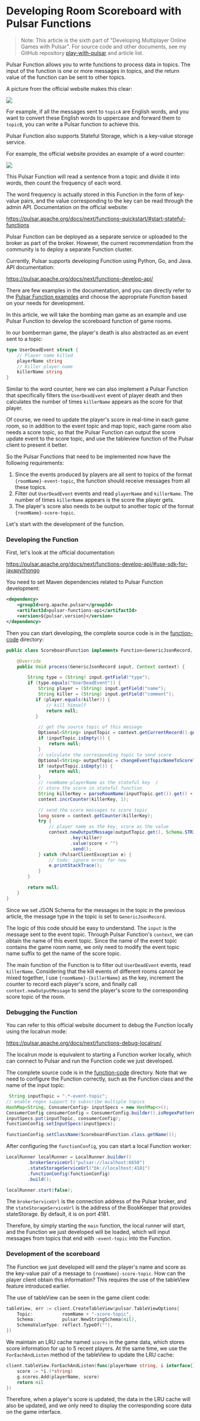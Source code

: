 # Developing Room Scoreboard with Pulsar Functions

> Note: This article is the sixth part of "Developing Multiplayer Online Games with Pulsar". For source code and other documents, see my GitHub repository [play-with-pulsar](https://github.com/labuladong/play-with-pulsar) and article list.

Pulsar Function allows you to write functions to process data in topics. The input of the function is one or more messages in topics, and the return value of the function can be sent to other topics.

A picture from the official website makes this clear:

![](https://labuladong.github.io/pictures/pulsar-game/function.jpg)

For example, if all the messages sent to `topicA` are English words, and you want to convert these English words to uppercase and forward them to `topicB`, you can write a Pulsar function to achieve this.

Pulsar Function also supports Stateful Storage, which is a key-value storage service.

For example, the official website provides an example of a word counter:

![](https://labuladong.github.io/pictures/pulsar-game/function2.png)

This Pulsar Function will read a sentence from a topic and divide it into words, then count the frequency of each word.

The word frequency is actually stored in this Function in the form of key-value pairs, and the value corresponding to the key can be read through the admin API. Documentation on the official website:

https://pulsar.apache.org/docs/next/functions-quickstart/#start-stateful-functions

Pulsar Function can be deployed as a separate service or uploaded to the broker as part of the broker. However, the current recommendation from the community is to deploy a separate Function cluster.

Currently, Pulsar supports developing Function using Python, Go, and Java. API documentation:

https://pulsar.apache.org/docs/next/functions-develop-api/

There are few examples in the documentation, and you can directly refer to the [Pulsar Function examples](https://github.com/apache/pulsar/tree/master/pulsar-functions/java-examples/src/main/java/org/apache/pulsar/functions/api/examples) and choose the appropriate Function based on your needs for development.

In this article, we will take the bombing man game as an example and use Pulsar Function to develop the scoreboard function of game rooms.

In our bomberman game, the player's death is also abstracted as an event sent to a topic:

```go
type UserDeadEvent struct {
    // Player name killed
    playerName string
    // Killer player name
    killerName string
}
```

Similar to the word counter, here we can also implement a Pulsar Function that specifically filters the `UserDeadEvent` event of player death and then calculates the number of times `killerName` appears as the score for that player.

Of course, we need to update the player's score in real-time in each game room, so in addition to the event topic and map topic, each game room also needs a score topic, so that the Pulsar Function can output the score update event to the score topic, and use the tableview function of the Pulsar client to present it better.

So the Pulsar Functions that need to be implemented now have the following requirements:

1. Since the events produced by players are all sent to topics of the format `{roomName}-event-topic`, the function should receive messages from all these topics.
2. Filter out `UserDeadEvent` events and read `playerName` and `killerName`. The number of times `killerName` appears is the score the player gets.
3. The player's score also needs to be output to another topic of the format `{roomName}-score-topic`.

Let's start with the development of the function.

### Developing the Function

First, let's look at the official documentation:

https://pulsar.apache.org/docs/next/functions-develop-api/#use-sdk-for-javapythongo

You need to set Maven dependencies related to Pulsar Function development:

```xml
<dependency>
    <groupId>org.apache.pulsar</groupId>
    <artifactId>pulsar-functions-api</artifactId>
    <version>${pulsar.version}</version>
</dependency>
```

Then you can start developing, the complete source code is in the [function-code](https://github.com/labuladong/play-with-pulsar/tree/master/function-code) directory:

```java
public class ScoreboardFunction implements Function<GenericJsonRecord, Void> {

    @Override
    public Void process(GenericJsonRecord input, Context context) {

        String type = (String) input.getField("type");
        if (type.equals("UserDeadEvent")) {
            String player = (String) input.getField("name");
            String killer = (String) input.getField("comment");
           if (player.equals(killer)) {
               // kill himself
               return null;
           }

            // get the source topic of this message
            Optional<String> inputTopic = context.getCurrentRecord().getTopicName();
            if (inputTopic.isEmpty()) {
                return null;
            }
            // calculate the corresponding topic to send score
            Optional<String> outputTopic = changeEventTopicNameToScoreTopicName(inputTopic.get());
            if (outputTopic.isEmpty()) {
                return null;
            }
            // roomName-playerName as the stateful key  /
            // store the score in stateful function
            String killerKey = parseRoomName(inputTopic.get()).get() + "-" + killer;
            context.incrCounter(killerKey, 1);

            // send the score messages to score topic
            long score = context.getCounter(killerKey);
            try {
                // player name as the key, score as the value
                context.newOutputMessage(outputTopic.get(), Schema.STRING)
                        .key(killer)
                        .value(score + "")
                        .send();
            } catch (PulsarClientException e) {
                // todo: ignore error for now
                e.printStackTrace();
            }
        }

        return null;
    }
}
```

Since we set JSON Schema for the messages in the topic in the previous article, the message type in the topic is set to `GenericJsonRecord`.

The logic of this code should be easy to understand. The `input` is the message sent to the event topic. Through Pulsar Function's `context`, we can obtain the name of this event topic. Since the name of the event topic contains the game room name, we only need to modify the event topic name suffix to get the name of the score topic.

The main function of the Function is to filter out `UserDeadEvent` events, read `killerName`. Considering that the kill events of different rooms cannot be mixed together, I use `{roomName}-{killerName}` as the key, increment the counter to record each player's score, and finally call `context.newOutputMessage` to send the player's score to the corresponding score topic of the room.

### Debugging the Function

You can refer to this official website document to debug the Function locally using the localrun mode:

https://pulsar.apache.org/docs/next/functions-debug-localrun/

The localrun mode is equivalent to starting a Function worker locally, which can connect to Pulsar and run the Function code we just developed.

The complete source code is in the [function-code](https://github.com/labuladong/play-with-pulsar/tree/master/function-code) directory. Note that we need to configure the Function correctly, such as the Function class and the name of the input topic:

```java
 String inputTopic = ".*-event-topic";
// enable regex support to subscribe multiple topics
HashMap<String, ConsumerConfig> inputSpecs = new HashMap<>();
ConsumerConfig consumerConfig = ConsumerConfig.builder().isRegexPattern(true).build();
inputSpecs.put(inputTopic, consumerConfig);
functionConfig.setInputSpecs(inputSpecs);

functionConfig.setClassName(ScoreboardFunction.class.getName());
```

After configuring the `functionConfig`, you can start a local Function worker:


```java
LocalRunner localRunner = LocalRunner.builder()
        .brokerServiceUrl("pulsar://localhost:6650")
        .stateStorageServiceUrl("bk://localhost:4181")
        .functionConfig(functionConfig)
        .build();

localRunner.start(false);
```

The `brokerServiceUrl` is the connection address of the Pulsar broker, and the `stateStorageServiceUrl` is the address of the BookKeeper that provides stateStorage. By default, it is on port 4181.

Therefore, by simply starting the `main` function, the local runner will start, and the Function we just developed will be loaded, which will input messages from topics that end with `-event-topic` into the Function.

### Development of the scoreboard

The Function we just developed will send the player's name and score as the key-value pair of a message to `{roomName}-score-topic`. How can the player client obtain this information? This requires the use of the tableView feature introduced earlier.

The use of tableView can be seen in the game client code:

```go
tableView, err := client.CreateTableView(pulsar.TableViewOptions{
    Topic:           roomName + "-score-topic",
    Schema:          pulsar.NewStringSchema(nil),
    SchemaValueType: reflect.TypeOf(""),
})
```

We maintain an LRU cache named `scores` in the game data, which stores score information for up to 5 recent players. At the same time, we use the `ForEachAndListen` method of the tableView to update the LRU cache:

```go
client.tableView.ForEachAndListen(func(playerName string, i interface{}) error {
    score := *i.(*string)
    g.scores.Add(playerName, score)
    return nil
})
```

Therefore, when a player's score is updated, the data in the LRU cache will also be updated, and we only need to display the corresponding score data on the game interface.